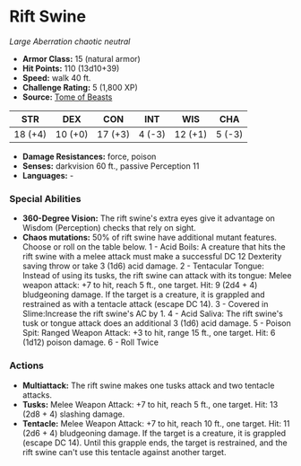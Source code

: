 # Rift Swine

*Large* *Aberration* *chaotic neutral*

- **Armor Class:** 15 (natural armor)
- **Hit Points:** 110 (13d10+39)
- **Speed:** walk 40 ft.
- **Challenge Rating:** 5 (1,800 XP)
- **Source:** [Tome of Beasts](https://koboldpress.com/kpstore/product/tome-of-beasts-for-5th-edition-print/)

| STR | DEX | CON | INT | WIS | CHA |
| --- | --- | --- | --- | --- | --- |
| 18 (+4) | 10 (+0) | 17 (+3) | 4 (-3) | 12 (+1) | 5 (-3) |

- **Damage Resistances:** force, poison
- **Senses:** darkvision 60 ft., passive Perception 11
- **Languages:** -
### Special Abilities
- **360-Degree Vision:** The rift swine's extra eyes give it advantage on Wisdom (Perception) checks that rely on sight.
- **Chaos mutations:** 50% of rift swine have additional mutant features. Choose or roll on the table below.  1 - Acid Boils: A creature that hits the rift swine with a melee attack must make a successful DC 12 Dexterity saving throw or take 3 (1d6) acid damage.  2 - Tentacular Tongue: Instead of using its tusks, the rift swine can attack with its tongue: Melee weapon attack: +7 to hit, reach 5 ft., one target. Hit: 9 (2d4 + 4) bludgeoning damage. If the target is a creature, it is grappled and restrained as with a tentacle attack (escape DC 14).  3 - Covered in Slime:Increase the rift swine's AC by 1.  4 - Acid Saliva: The rift swine's tusk or tongue attack does an additional 3 (1d6) acid damage.  5 - Poison Spit: Ranged Weapon Attack: +3 to hit, range 15 ft., one target. Hit: 6 (1d12) poison damage.  6 - Roll Twice
### Actions
- **Multiattack:** The rift swine makes one tusks attack and two tentacle attacks.
- **Tusks:** Melee Weapon Attack: +7 to hit, reach 5 ft., one target. Hit: 13 (2d8 + 4) slashing damage.
- **Tentacle:** Melee Weapon Attack: +7 to hit, reach 10 ft., one target. Hit: 11 (2d6 + 4) bludgeoning damage. If the target is a creature, it is grappled (escape DC 14). Until this grapple ends, the target is restrained, and the rift swine can't use this tentacle against another target.
